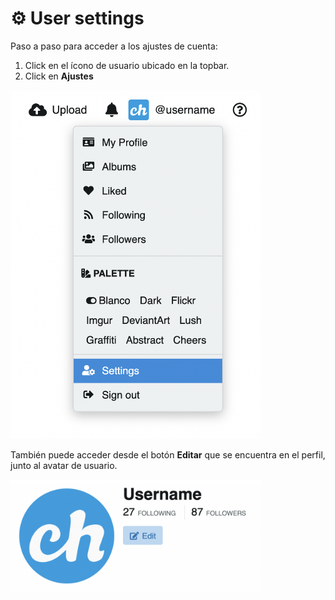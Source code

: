 # ⚙️ User settings

Paso a paso para acceder a los ajustes de cuenta:

1. Click en el ícono de usuario ubicado en la topbar.
2. Click en **Ajustes**

<img class="media-screen" src="../src/manual/settings/account/settings.png" width="400"/>

También puede acceder desde el botón **Editar** que se encuentra en el perfil, junto al avatar de usuario.

<img class="media-screen" src="../src/manual/settings/account/set-edit.png" width="400"/>
